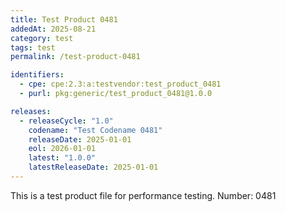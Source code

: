 ```yaml
---
title: Test Product 0481
addedAt: 2025-08-21
category: test
tags: test
permalink: /test-product-0481

identifiers:
  - cpe: cpe:2.3:a:testvendor:test_product_0481
  - purl: pkg:generic/test_product_0481@1.0.0

releases:
  - releaseCycle: "1.0"
    codename: "Test Codename 0481"
    releaseDate: 2025-01-01
    eol: 2026-01-01
    latest: "1.0.0"
    latestReleaseDate: 2025-01-01
---
```


This is a test product file for performance testing. Number: 0481
